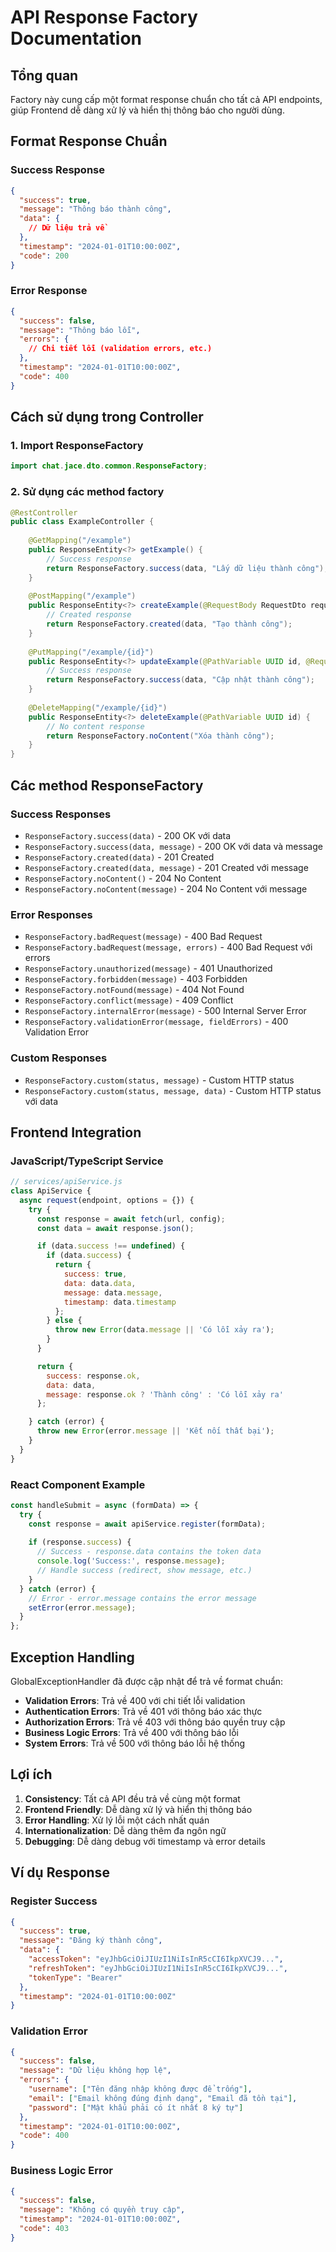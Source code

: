 # API Response Factory Documentation

## Tổng quan

Factory này cung cấp một format response chuẩn cho tất cả API endpoints, giúp Frontend dễ dàng xử lý và hiển thị thông báo cho người dùng.

## Format Response Chuẩn

### Success Response
```json
{
  "success": true,
  "message": "Thông báo thành công",
  "data": {
    // Dữ liệu trả về
  },
  "timestamp": "2024-01-01T10:00:00Z",
  "code": 200
}
```

### Error Response
```json
{
  "success": false,
  "message": "Thông báo lỗi",
  "errors": {
    // Chi tiết lỗi (validation errors, etc.)
  },
  "timestamp": "2024-01-01T10:00:00Z",
  "code": 400
}
```

## Cách sử dụng trong Controller

### 1. Import ResponseFactory
```java
import chat.jace.dto.common.ResponseFactory;
```

### 2. Sử dụng các method factory
```java
@RestController
public class ExampleController {
    
    @GetMapping("/example")
    public ResponseEntity<?> getExample() {
        // Success response
        return ResponseFactory.success(data, "Lấy dữ liệu thành công");
    }
    
    @PostMapping("/example")
    public ResponseEntity<?> createExample(@RequestBody RequestDto request) {
        // Created response
        return ResponseFactory.created(data, "Tạo thành công");
    }
    
    @PutMapping("/example/{id}")
    public ResponseEntity<?> updateExample(@PathVariable UUID id, @RequestBody RequestDto request) {
        // Success response
        return ResponseFactory.success(data, "Cập nhật thành công");
    }
    
    @DeleteMapping("/example/{id}")
    public ResponseEntity<?> deleteExample(@PathVariable UUID id) {
        // No content response
        return ResponseFactory.noContent("Xóa thành công");
    }
}
```

## Các method ResponseFactory

### Success Responses
- `ResponseFactory.success(data)` - 200 OK với data
- `ResponseFactory.success(data, message)` - 200 OK với data và message
- `ResponseFactory.created(data)` - 201 Created
- `ResponseFactory.created(data, message)` - 201 Created với message
- `ResponseFactory.noContent()` - 204 No Content
- `ResponseFactory.noContent(message)` - 204 No Content với message

### Error Responses
- `ResponseFactory.badRequest(message)` - 400 Bad Request
- `ResponseFactory.badRequest(message, errors)` - 400 Bad Request với errors
- `ResponseFactory.unauthorized(message)` - 401 Unauthorized
- `ResponseFactory.forbidden(message)` - 403 Forbidden
- `ResponseFactory.notFound(message)` - 404 Not Found
- `ResponseFactory.conflict(message)` - 409 Conflict
- `ResponseFactory.internalError(message)` - 500 Internal Server Error
- `ResponseFactory.validationError(message, fieldErrors)` - 400 Validation Error

### Custom Responses
- `ResponseFactory.custom(status, message)` - Custom HTTP status
- `ResponseFactory.custom(status, message, data)` - Custom HTTP status với data

## Frontend Integration

### JavaScript/TypeScript Service
```javascript
// services/apiService.js
class ApiService {
  async request(endpoint, options = {}) {
    try {
      const response = await fetch(url, config);
      const data = await response.json();

      if (data.success !== undefined) {
        if (data.success) {
          return {
            success: true,
            data: data.data,
            message: data.message,
            timestamp: data.timestamp
          };
        } else {
          throw new Error(data.message || 'Có lỗi xảy ra');
        }
      }

      return {
        success: response.ok,
        data: data,
        message: response.ok ? 'Thành công' : 'Có lỗi xảy ra'
      };

    } catch (error) {
      throw new Error(error.message || 'Kết nối thất bại');
    }
  }
}
```

### React Component Example
```jsx
const handleSubmit = async (formData) => {
  try {
    const response = await apiService.register(formData);
    
    if (response.success) {
      // Success - response.data contains the token data
      console.log('Success:', response.message);
      // Handle success (redirect, show message, etc.)
    }
  } catch (error) {
    // Error - error.message contains the error message
    setError(error.message);
  }
};
```

## Exception Handling

GlobalExceptionHandler đã được cập nhật để trả về format chuẩn:

- **Validation Errors**: Trả về 400 với chi tiết lỗi validation
- **Authentication Errors**: Trả về 401 với thông báo xác thực
- **Authorization Errors**: Trả về 403 với thông báo quyền truy cập
- **Business Logic Errors**: Trả về 400 với thông báo lỗi
- **System Errors**: Trả về 500 với thông báo lỗi hệ thống

## Lợi ích

1. **Consistency**: Tất cả API đều trả về cùng một format
2. **Frontend Friendly**: Dễ dàng xử lý và hiển thị thông báo
3. **Error Handling**: Xử lý lỗi một cách nhất quán
4. **Internationalization**: Dễ dàng thêm đa ngôn ngữ
5. **Debugging**: Dễ dàng debug với timestamp và error details

## Ví dụ Response

### Register Success
```json
{
  "success": true,
  "message": "Đăng ký thành công",
  "data": {
    "accessToken": "eyJhbGciOiJIUzI1NiIsInR5cCI6IkpXVCJ9...",
    "refreshToken": "eyJhbGciOiJIUzI1NiIsInR5cCI6IkpXVCJ9...",
    "tokenType": "Bearer"
  },
  "timestamp": "2024-01-01T10:00:00Z"
}
```

### Validation Error
```json
{
  "success": false,
  "message": "Dữ liệu không hợp lệ",
  "errors": {
    "username": ["Tên đăng nhập không được để trống"],
    "email": ["Email không đúng định dạng", "Email đã tồn tại"],
    "password": ["Mật khẩu phải có ít nhất 8 ký tự"]
  },
  "timestamp": "2024-01-01T10:00:00Z",
  "code": 400
}
```

### Business Logic Error
```json
{
  "success": false,
  "message": "Không có quyền truy cập",
  "timestamp": "2024-01-01T10:00:00Z",
  "code": 403
}
```
